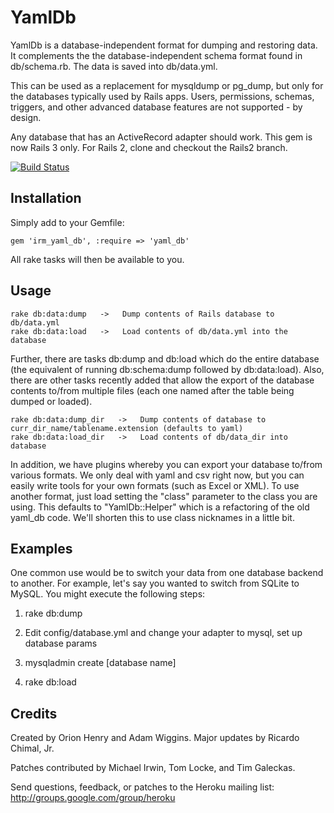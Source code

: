 # YamlDb

YamlDb is a database-independent format for dumping and restoring data.  It complements the the database-independent schema format found in db/schema.rb.  The data is saved into db/data.yml.

This can be used as a replacement for mysqldump or pg_dump, but only for the databases typically used by Rails apps.  Users, permissions, schemas, triggers, and other advanced database features are not supported - by design.

Any database that has an ActiveRecord adapter should work.  This gem is now Rails 3 only.  For Rails 2, clone and checkout the Rails2 branch.

[![Build Status](https://secure.travis-ci.org/ludicast/yaml_db.png)](http://travis-ci.org/ludicast/yaml_db)

## Installation

Simply add to your Gemfile:

    gem 'irm_yaml_db', :require => 'yaml_db'

All rake tasks will then be available to you.

## Usage

    rake db:data:dump   ->   Dump contents of Rails database to db/data.yml
    rake db:data:load   ->   Load contents of db/data.yml into the database

Further, there are tasks db:dump and db:load which do the entire database (the equivalent of running db:schema:dump followed by db:data:load).  Also, there are other tasks recently added that allow the export of the database contents to/from multiple files (each one named after the table being dumped or loaded).

    rake db:data:dump_dir   ->   Dump contents of database to curr_dir_name/tablename.extension (defaults to yaml)
    rake db:data:load_dir   ->   Load contents of db/data_dir into database

In addition, we have plugins whereby you can export your database to/from various formats.  We only deal with yaml and csv right now, but you can easily write tools for your own formats (such as Excel or XML).  To use another format, just load setting the "class"  parameter to the class you are using.  This defaults to "YamlDb::Helper" which is a refactoring of the old yaml_db code.  We'll shorten this to use class nicknames in a little bit.

## Examples

One common use would be to switch your data from one database backend to another.  For example, let's say you wanted to switch from SQLite to MySQL.  You might execute the following steps:

1. rake db:dump

2. Edit config/database.yml and change your adapter to mysql, set up database params

3. mysqladmin create [database name]

4. rake db:load

## Credits

Created by Orion Henry and Adam Wiggins.  Major updates by Ricardo Chimal, Jr.

Patches contributed by Michael Irwin, Tom Locke, and Tim Galeckas.

Send questions, feedback, or patches to the Heroku mailing list: http://groups.google.com/group/heroku

